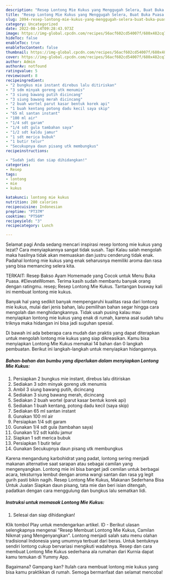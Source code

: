```yaml
---
description: "Resep Lontong Mie Kukus yang Menggugah Selera, Buat Buka Puasa Menggugah Selera"
title: "Resep Lontong Mie Kukus yang Menggugah Selera, Buat Buka Puasa Menggugah Selera"
slug: 2094-resep-lontong-mie-kukus-yang-menggugah-selera-buat-buka-puasa-menggugah-selera
category: Uncategorized
date: 2022-08-14T09:28:43.973Z
image: https://img-global.cpcdn.com/recipes/56acf602cd54007f/680x482cq70/lontong-mie-kukus-foto-resep-utama.jpg
hideToc: false
enableToc: true
enableTocContent: false
thumbnail: https://img-global.cpcdn.com/recipes/56acf602cd54007f/680x482cq70/lontong-mie-kukus-foto-resep-utama.jpg
cover: https://img-global.cpcdn.com/recipes/56acf602cd54007f/680x482cq70/lontong-mie-kukus-foto-resep-utama.jpg
author: Admin
authorAv: notfound
ratingvalue: 5
reviewcount: 8
recipeingredient:
- "2 bungkus mie instant direbus lalu ditiriskan"
- "3 sdm minyak goreng utk menumis"
- "3 siung bawang putih dicincang"
- "3 siung bawang merah dicincang"
- "2 buah wortel parut kasar bentuk korek api"
- "1 buah kentang potong dadu kecil saya skip"
- "65 ml santan instant"
- "100 ml air"
- "1/4 sdt garam"
- "1/4 sdt gula tambahan saya"
- "1/2 sdt kaldu jamur"
- "1 sdt merica bubuk"
- "1 butir telur"
- "Secukupnya daun pisang utk membungkus"
recipeinstructions:

- "Sudah jadi dan siap dihidangkan!"
categories:
- Resep
tags:
- lontong
- mie
- kukus

katakunci: lontong mie kukus 
nutrition: 280 calories
recipecuisine: Indonesian
preptime: "PT37M"
cooktime: "PT56M"
recipeyield: "3"
recipecategory: Lunch

---
```



Selamat pagi Anda sedang mencari inspirasi resep lontong mie kukus yang lezat? Cara menyiapkannya sangat tidak susah. Tapi Kalau salah mengolah maka hasilnya tidak akan memuaskan dan justru cenderung tidak enak. Padahal lontong mie kukus yang enak seharusnya memiliki aroma dan rasa yang bisa memancing selera kita.


TERKAIT: Resep Bakso Ayam Homemade yang Cocok untuk Menu Buka Puasa. #ElevateWomen. Terima kasih sudah membantu banyak orang dengan ratingmu. resep; Resep Lontong Mie Kukus. Tantangan busway kali ini membuat lontong mie kukus.

Banyak hal yang sedikit banyak mempengaruhi kualitas rasa dari lontong mie kukus, mulai dari jenis bahan, lalu pemilihan bahan segar hingga cara mengolah dan menghidangkannya. Tidak usah pusing kalau mau menyiapkan lontong mie kukus yang enak di rumah, karena asal sudah tahu triknya maka hidangan ini bisa jadi suguhan spesial.


Di bawah ini ada beberapa cara mudah dan praktis yang dapat diterapkan untuk mengolah lontong mie kukus yang siap dikreasikan. Kamu bisa menyiapkan Lontong Mie Kukus memakai 14 bahan dan 0 langkah pembuatan. Berikut ini langkah-langkah untuk menyiapkan hidangannya.

<!--inarticleads1-->

##### Bahan-bahan dan bumbu yang diperlukan dalam menyiapkan Lontong Mie Kukus:

1. Persiapkan 2 bungkus mie instant, direbus lalu ditiriskan
1. Sediakan 3 sdm minyak goreng utk menumis
1. Ambil 3 siung bawang putih, dicincang
1. Sediakan 3 siung bawang merah, dicincang
1. Sediakan 2 buah wortel (parut kasar bentuk korek api)
1. Sediakan 1 buah kentang, potong dadu kecil (saya skip)
1. Sediakan 65 ml santan instant
1. Gunakan 100 ml air
1. Persiapkan 1/4 sdt garam
1. Gunakan 1/4 sdt gula (tambahan saya)
1. Gunakan 1/2 sdt kaldu jamur
1. Siapkan 1 sdt merica bubuk
1. Persiapkan 1 butir telur
1. Gunakan Secukupnya daun pisang utk membungkus


Karena mengandung karbohidrat yang padat, lontong sering menjadi makanan alternative saat sarapan atau sebagai camilan yang mengenyangkan. Lontong mie ini bisa banget jadi cemilan untuk berbagai acara, teksturnya lembut dengan aroma wangi santan dan rasa yg legit gurih pasti bikin nagih. Resep Lontong Mie Kukus, Makanan Sederhana Bisa Untuk Jualan Siapkan daun pisang, tata mie dan beri isian ditengah, padatkan dengan cara menggulung dan bungkus lalu sematkan lidi. 

<!--inarticleads2-->

##### Instruksi untuk memasak Lontong Mie Kukus:


1. Selesai dan siap dihidangkan!

Klik tombol Play untuk mendengarkan artikel. ID - Berikut ulasan selengkapnya mengenai &#34;Resep Membuat Lontong Mie Kukus, Camilan Nikmat yang Mengenyangkan&#34;. Lontong menjadi salah satu menu olahan tradisional Indonesia yang umumnya terbuat dari beras. Untuk bentuknya sendiri lontong cukup bervariasi mengikuti wadahnya. Resep dan cara membuat Lontong Mie Kukus sederhana ala rumahan dari Kurnia dapat kamu temukan di Yummy App. 

Bagaimana? Gampang kan? Itulah cara membuat lontong mie kukus yang bisa kamu praktikkan di rumah. Semoga bermanfaat dan selamat mencoba!
